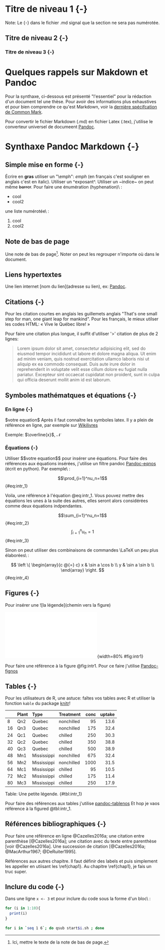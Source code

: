 # Titre de niveau 1 {-}

Note: Le \{-\} dans le fichier .md signal que la section ne sera pas numérotée.

## Titre de niveau 2 {-}

### Titre de niveau 3 {-}


# Quelques rappels sur Makdown et Pandoc

Pour la synthaxe, ci-dessous est présenté "l'essentiel"
pour la rédaction d'un document tel une thèse. Pour avoir des
informations plus exhaustives et pour bien comprendre ce qu'est Markdown, voir la [dernière spécifcation de Common Mark](http://spec.commonmark.org/0.25/).

Pour convertir le fichier Markdown (.md) en fichier Latex (.tex), j'utilise le converteur universel de documeent [Pandoc](http://pandoc.org).


# Synthaxe Pandoc Markdown {-}

## Simple mise en forme {-}

Écrire en **gras** utiliser un "\\emph": *emph* (en français c'est souligner
en anglais c'est en italic). Utiliser un ^exposant^.
Utiliser un ~indice~ on peut même ~~barrer~~.
Pour faire une énumération (hyphenation)\ :

- cool
- cool2

une liste numérotée\ :

1. cool
2. cool2


## Note de bas de page

Une note de bas de page[^cool]. Noter on peut les regrouper n'importe où  dans le document.

[^cool]: Ici, mettre le texte de la note de bas de page.


## Liens hypertextes

Une lien internet \[nom du lien\]\(adresse su lien\), ex: [Pandoc](http://pandoc.org).



## Citations {-}

Pour les citation courtes en anglais les guillemets anglais "That's one small
step for man, one giant leap for mankind". Pour les français, le mieux utilser
les codes HTML: &laquo; Vive le Québec libre!  &raquo;

Pour faire une citation plus longue, il suffit d'utiliser '\>' citation de plus de 2 lignes:

> Lorem ipsum dolor sit amet, consectetur adipisicing elit, sed do eiusmod tempor incididunt ut labore et dolore magna aliqua. Ut enim ad minim veniam, quis nostrud exercitation ullamco laboris nisi ut aliquip ex ea commodo consequat. Duis aute irure dolor in reprehenderit in voluptate velit esse cillum dolore eu fugiat nulla pariatur. Excepteur sint occaecat cupidatat non proident, sunt in culpa qui officia deserunt mollit anim id est laborum.




## Symboles mathématques et équations {-}

### En ligne {-}

\$votre equation\$ Après il faut connaître les symboles latex.
Il y a plein de référence en ligne, par exemple sur [Wikilivres](https://en.wikibooks.org/wiki/LaTeX/Mathematics)

Exemple: $\overline{x}$, $\mathcal{N}$




### Équations {-}

Utiliser \$\$votre equation\$\$ pour insérer une équations.
Pour faire des références aux équations insérées, j'utilise un filtre
pandoc [Pandoc-eqnos](https://github.com/tomduck/pandoc-eqnos) (écrit en python).
Par exemple\ :

$$\prod_{i=1}^nu_n=1$$ {#eq:intr_1}

Voila, une référence à l'équation @eq:intr_1. Vous pouvez mettre des équations
les unes à la suite des autres, elles seront alors considérées comme deux
équations indpendantes.

$$\sum_{i=1}^nu_n=1$$ {#eq:intr_2}
$$\int_{i=1}^nu_n=1$$ {#eq:intr_3}

Sinon on peut utiliser des combinaisons de commandes \LaTeX un peu plus élaborées\ :

$$
\left \{
\begin{array}{c @{=} c}
    x & \sin a \cos b \\
    y & \sin a \sin b \\
\end{array}
\right.
$$ {#eq:intr_4}


## Figures {-}

Pour insérer une \!\[la légende\]\(chemin vers la figure\)

![Une petite figure](fig/fig1.pdf){width=80% #fig:intr1}

Pour faire une référence à la figure @fig:intr1. Pour ce faire j'utilise
[Pandoc-fignos](https://github.com/tomduck/pandoc-fignos)


## Tables {-}

Pour les utilisateurs de R, une astuce: faîtes vos tables avec R et utiliser la fonction `kable` du package [knitr](http://yihui.name/knitr/)!

|   |Plant |Type        |Treatment  | conc| uptake|
|:--|:-----|:-----------|:----------|----:|------:|
|8  |Qn2   |Quebec      |nonchilled |   95|   13.6|
|16 |Qn3   |Quebec      |nonchilled |  175|   32.4|
|24 |Qc1   |Quebec      |chilled    |  250|   30.3|
|32 |Qc2   |Quebec      |chilled    |  350|   38.8|
|40 |Qc3   |Quebec      |chilled    |  500|   38.9|
|48 |Mn1   |Mississippi |nonchilled |  675|   32.4|
|56 |Mn2   |Mississippi |nonchilled | 1000|   31.5|
|64 |Mc1   |Mississippi |chilled    |   95|   10.5|
|72 |Mc2   |Mississippi |chilled    |  175|   11.4|
|80 |Mc3   |Mississippi |chilled    |  250|   17.9|
Table: Une petite légende. {#tbl:intr_1}

Pour faire des références aux tables j'utilise [pandoc-tablenos](https://github.com/tomduck/pandoc-tablenos)
Et hop je vaos référence à la figured @tbl:intr_1.



## Références bibliographiques {-}

Pour faire une référence en ligne @Cazelles2016a; une citation entre
parenthèse [@Cazelles2016a]; une citation avec du texte entre parenthèse
[voir @Cazelles2016a]. Une succession de citation [@Cazelles2016a;
@MacArthur1967; @DeRuiter1995].

Références aux autres chapitre. Il faut définir des labels et puis simplement
les appeller en utiisant les \\ref{chap1}. Au chapitre \ref{chap1}, je fais un
truc super.


## Inclure du code {-}

Dans une ligne `x <- 3` et pour inclure du code sous la forme d'un bloc\ :

```R
for (i in 1:10){
  print(i)
}
```

```bash
for i in `seq 1 6`; do qsub start$i.sh ; done
```
